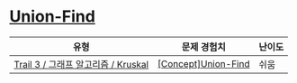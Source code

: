 # [Union-Find](https://https://en.codetree.ai/trails/complete/curated-cards/intro-ga-uf)

|유형|문제 경험치|난이도|
|---|---|---|
|[Trail 3 / 그래프 알고리즘 / Kruskal](https://https://en.codetree.ai/trail-info/novice-high/)|[[Concept]Union-Find](https://https://en.codetree.ai/trails/complete/curated-cards/intro-ga-uf/)|쉬움|

